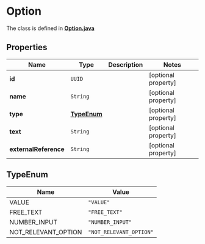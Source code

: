 

# Option

The class is defined in **[Option.java](../../src/main/java/com/aixtra/couchcode/model/Option.java)**

## Properties

Name | Type | Description | Notes
------------ | ------------- | ------------- | -------------
**id** | `UUID` |  |  [optional property]
**name** | `String` |  |  [optional property]
**type** | [**TypeEnum**](#TypeEnum) |  |  [optional property]
**text** | `String` |  |  [optional property]
**externalReference** | `String` |  |  [optional property]



## TypeEnum

Name | Value
---- | -----
VALUE | `"VALUE"`
FREE_TEXT | `"FREE_TEXT"`
NUMBER_INPUT | `"NUMBER_INPUT"`
NOT_RELEVANT_OPTION | `"NOT_RELEVANT_OPTION"`




